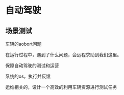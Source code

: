 # 自动驾驶

## 场景测试

车辆的aobort问题

在运行过程中，遇到了什么问题，会远程求助到我们这里。

保障自动驾驶的测试和运营


系统的os，执行并反馈

运维相关的，设计一个高效的利用车辆资源进行测试任务


